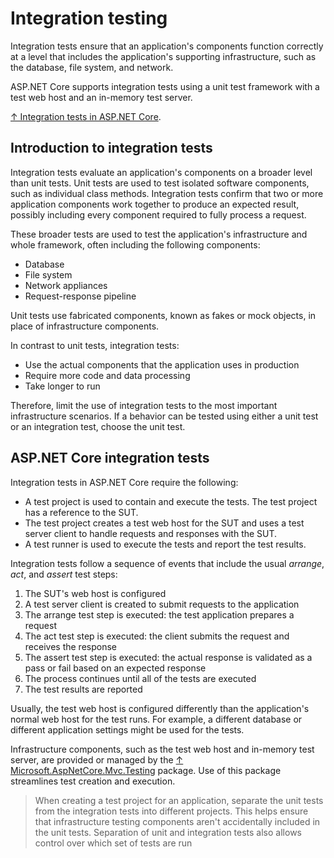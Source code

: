 # Integration testing

Integration tests ensure that an application's components function correctly at a level that includes the application's supporting infrastructure, such as the database, file system, and network.

ASP.NET Core supports integration tests using a unit test framework with a test web host and an in-memory test server.

[↑ Integration tests in ASP.NET Core](https://docs.microsoft.com/en-us/aspnet/core/test/integration-tests).

## Introduction to integration tests

Integration tests evaluate an application's components on a broader level than unit tests. Unit tests are used to test isolated software components, such as individual class methods. Integration tests confirm that two or more application components work together to produce an expected result, possibly including every component required to fully process a request.

These broader tests are used to test the application's infrastructure and whole framework, often including the following components:

- Database
- File system
- Network appliances
- Request-response pipeline

Unit tests use fabricated components, known as fakes or mock objects, in place of infrastructure components.

In contrast to unit tests, integration tests:

- Use the actual components that the application uses in production
- Require more code and data processing
- Take longer to run
  
Therefore, limit the use of integration tests to the most important infrastructure scenarios. If a behavior can be tested using either a unit test or an integration test, choose the unit test.

## ASP.NET Core integration tests

Integration tests in ASP.NET Core require the following:

- A test project is used to contain and execute the tests. The test project has a reference to the SUT.
- The test project creates a test web host for the SUT and uses a test server client to handle requests and responses with the SUT.
- A test runner is used to execute the tests and report the test results.

Integration tests follow a sequence of events that include the usual *arrange*, *act*, and *assert* test steps:

1. The SUT's web host is configured
2. A test server client is created to submit requests to the application
3. The arrange test step is executed: the test application prepares a request
4. The act test step is executed: the client submits the request and receives the response
5. The assert test step is executed: the actual response is validated as a pass or fail based on an expected response
6. The process continues until all of the tests are executed
7. The test results are reported

Usually, the test web host is configured differently than the application's normal web host for the test runs. For example, a different database or different application settings might be used for the tests.

Infrastructure components, such as the test web host and in-memory test server, are provided or managed by the [↑ Microsoft.AspNetCore.Mvc.Testing](https://www.nuget.org/packages/Microsoft.AspNetCore.Mvc.Testing) package. Use of this package streamlines test creation and execution.

> When creating a test project for an application, separate the unit tests from the integration tests into different projects. This helps ensure that infrastructure testing components aren't accidentally included in the unit tests. Separation of unit and integration tests also allows control over which set of tests are run
